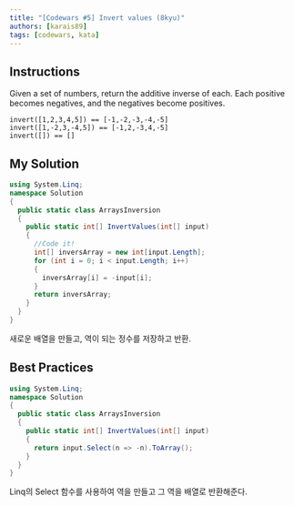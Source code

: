 ```yaml
---
title: "[Codewars #5] Invert values (8kyu)"
authors: [karais89]
tags: [codewars, kata]
---
```


## Instructions

Given a set of numbers, return the additive inverse of each. Each positive becomes negatives, and the negatives become positives.

```
invert([1,2,3,4,5]) == [-1,-2,-3,-4,-5]
invert([1,-2,3,-4,5]) == [-1,2,-3,4,-5]
invert([]) == []
```

## My Solution

```csharp
using System.Linq;
namespace Solution
{
  public static class ArraysInversion
  {
    public static int[] InvertValues(int[] input)
    {
      //Code it!
      int[] inversArray = new int[input.Length];
      for (int i = 0; i < input.Length; i++)
      {
        inversArray[i] = -input[i];
      }
      return inversArray;
    }
  }
}
```

새로운 배열을 만들고, 역이 되는 정수를 저장하고 반환.

## Best Practices

```csharp
using System.Linq;
namespace Solution
{
  public static class ArraysInversion
  {
    public static int[] InvertValues(int[] input)
    {
      return input.Select(n => -n).ToArray();
    }
  }
}
```

Linq의 Select 함수를 사용하여 역을 만들고 그 역을 배열로 반환해준다.
